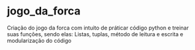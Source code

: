 # jogo_da_forca

Criação do jogo da forca com intuito de práticar código python e treinar suas funções, sendo elas: Listas, tuplas, método de  leitura e escrita e modularização do código
